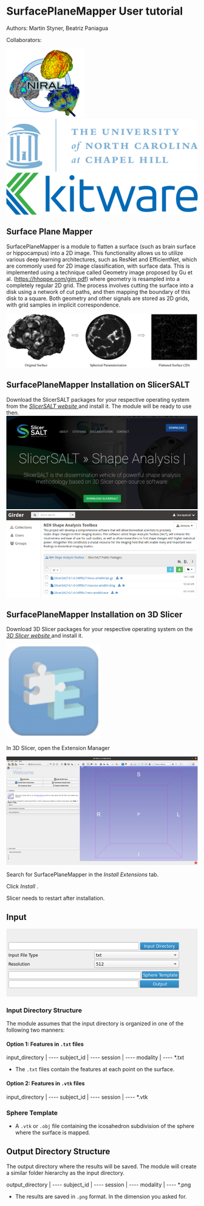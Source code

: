 # SurfacePlaneMapper User tutorial

Authors: Martin Styner\, Beatriz Paniagua 

Collaborators:

![](img/SlicerSALT-SPM-Tutorial_0.png)
![](img/SlicerSALT-SPM-Tutorial_1.png)
![](img/SlicerSALT-SPM-Tutorial_2.png)


## Surface Plane Mapper

SurfacePlaneMapper is a module to flatten a surface (such as brain surface or hippocampus) into a 2D image. 
This functionality allows us to utilize various deep learning architectures, such as ResNet and EfficientNet, which are commonly used for 2D image classification, with surface data.
This is implemented using a technique called Geometry image proposed by Gu et al. (https://hhoppe.com/gim.pdf) where geometry is resampled into a completely regular 2D grid.
The process involves cutting the surface into a disk using a network of cut paths, and then mapping the boundary of this disk to a square. 
Both geometry and other signals are stored as 2D grids, with grid samples in implicit correspondence. 

![](img/SlicerSALT-SPM-Tutorial_3.png)


## SurfacePlaneMapper Installation on SlicerSALT
Download the SlicerSALT packages for your respective operating system from the   _[SlicerSALT website ](http://salt.slicer.org)_  and install it\.   The module   will be ready to use then\.
![](img/SlicerSALT-SPM-Tutorial_4.png)
![](img/SlicerSALT-SPM-Tutorial_5.png)

## SurfacePlaneMapper Installation on 3D Slicer

 Download 3D Slicer packages for your respective operating system on the   _[3D Slicer website ](http://www.slicer.org)_  and install it\.

![](img/SlicerSALT-SPM-Tutorial_6.png)

 In 3D Slicer\, open the Extension Manager

![](img/SlicerSALT-SPM-Tutorial_7.png)


Search for    SurfacePlaneMapper    in the    _Install Extensions_    tab\.

Click    _Install_   \.

Slicer needs to    restart    after installation\.

## Input

![](img/SlicerSALT-SPM-Tutorial_8.png)


### Input Directory Structure

The module assumes that the input directory is organized in one of the following two manners:

#### Option 1: Features in `.txt` files

input_directory
| ---- subject_id
       | ---- session
              | ---- modality
                     | ---- *.txt

- The `.txt` files contain the features at each point on the surface.

#### Option 2: Features in `.vtk` files

input_directory
| ---- subject_id
       | ---- session
              | ---- *.vtk

### Sphere Template

- A `.vtk` or `.obj` file containing the icosahedron subdivision of the sphere where the surface is mapped.

## Output Directory Structure

The output directory where the results will be saved. The module will create a similar folder hierarchy as the input directory.

output_directory
| ---- subject_id
       | ---- session
              | ---- modality
                     | ---- *.png

- The results are saved in `.png` format. In the dimension you asked for.

